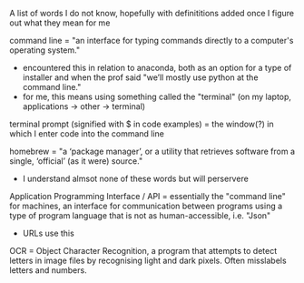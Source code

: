 A list of words I do not know, hopefully with definititions added once I figure out what they mean for me

command line = "an interface for typing commands directly to a computer's operating system."

- encountered this in relation to anaconda, both as an option for a type of installer and when the prof said "we’ll mostly use python at the command line." 
- for me, this means using something called the "terminal" (on my laptop, applications -> other -> terminal)

terminal prompt (signified with $ in code examples) = the window(?) in which I enter code into the command line

homebrew = "a ‘package manager’, or a utility that retrieves software from a single, ‘official’ (as it were) source."

- I understand almsot none of these words but will perservere

Application Programming Interface / API = essentially the "command line" for machines, an interface for communication between programs using a type of program language that is not as human-accessible, i.e. "Json" 

- URLs use this

OCR = Object Character Recognition, a program that attempts to detect letters in image files by recognising light and dark pixels. Often misslabels letters and numbers. 
